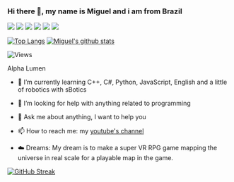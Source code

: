 ### Hi there 👋, my name is Miguel and i am from Brazil

![](https://img.shields.io/badge/Learning-C++-informational) ![](https://img.shields.io/badge/Learning-Python-informational) ![](https://img.shields.io/badge/Learning-TS-informational) ![](https://img.shields.io/badge/Learning-Elixir-informational) ![](https://img.shields.io/badge/Learning-JS-informational) ![](https://img.shields.io/badge/Learning-EN-informational)
 
[![Top Langs](https://github-readme-stats.vercel.app/api/top-langs/?username=Miguel-EpicJS&theme=dracula)](https://github.com/Miguel-EpicJS/github-readme-stats)
[![Miguel's github stats](https://github-readme-stats.vercel.app/api?username=Miguel-EpicJS&theme=dracula)](https://github.com/Miguel-EpicJS/github-readme-stats)

![Views](https://komarev.com/ghpvc/?username=Miguel-EpicJS&color=050f2c)

Alpha Lumen

- 🌱 I’m currently learning C++, C#, Python, JavaScript, English and a little of robotics with sBotics

- 🤔 I’m looking for help with anything related to programming

- 💬 Ask me about anything, I want to help you

- 📫 How to reach me: my [youtube's channel](https://www.youtube.com/channel/UCIVc-ZpdFDqAxGFg0XKnJ9g?view_as=subscriber)

- ☁️ Dreams: My dream is to make a super VR RPG game mapping the universe in real scale for a playable map in the game.

[![GitHub Streak](https://streak-stats.demolab.com?user=Miguel-EpicJS&theme=dracula)](https://git.io/streak-stats)
